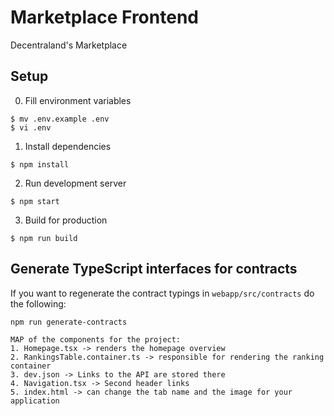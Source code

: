 # Marketplace Frontend

Decentraland's Marketplace

## Setup

0. Fill environment variables

```
$ mv .env.example .env
$ vi .env
```

1. Install dependencies

```
$ npm install
```

2. Run development server

```
$ npm start
```

3. Build for production

```
$ npm run build
```

## Generate TypeScript interfaces for contracts

If you want to regenerate the contract typings in `webapp/src/contracts` do the following:

```
npm run generate-contracts

MAP of the components for the project: 
1. Homepage.tsx -> renders the homepage overview
2. RankingsTable.container.ts -> responsible for rendering the ranking container
3. dev.json -> Links to the API are stored there
4. Navigation.tsx -> Second header links
5. index.html -> can change the tab name and the image for your application
  
```

